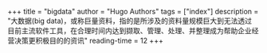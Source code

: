 +++
title = "bigdata"
author = "Hugo Authors"
tags = ["index"]
description = "大数据(big data)，或称巨量资料，指的是所涉及的资料量规模巨大到无法透过目前主流软件工具，在合理时间内达到撷取、管理、处理、并整理成为帮助企业经营决策更积极目的的资讯"
reading-time = 12
+++
